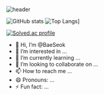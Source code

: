 ![header](https://capsule-render.vercel.app/api?type=wave&color=auto&text=BAE%20SEOK)

![GitHub stats](https://github-readme-stats.vercel.app/api?username=BaeSeok&show_icons=true&theme=radical)
![Top Langs](https://github-readme-stats.vercel.app/api/top-langs/?username=BaeSeok)]


[![Solved.ac profile](http://mazassumnida.wtf/api/v2/generate_badge?boj=qotjr0151)](https://solved.ac/qotjr0151)

- 👋 Hi, I’m @BaeSeok
- 👀 I’m interested in ...
- 🌱 I’m currently learning ...
- 💞️ I’m looking to collaborate on ...
- 📫 How to reach me ...
- 😄 Pronouns: ...
- ⚡ Fun fact: ...

<!---
BaeSeokim/BaeSeokim is a ✨ special ✨ repository because its `README.md` (this file) appears on your GitHub profile.
You can click the Preview link to take a look at your changes.
--->
